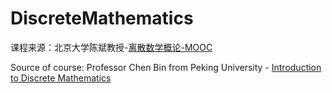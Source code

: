 # DiscreteMathematics

课程来源：北京大学陈斌教授-[离散数学概论-MOOC](https://www.icourse163.org/course/PKU-1002525004?tid=1206880225#/info) 

Source of course: Professor Chen Bin from Peking University - [Introduction to Discrete Mathematics](https://www.icourse163.org/course/PKU-1002525004?tid=1206880225#/info)
